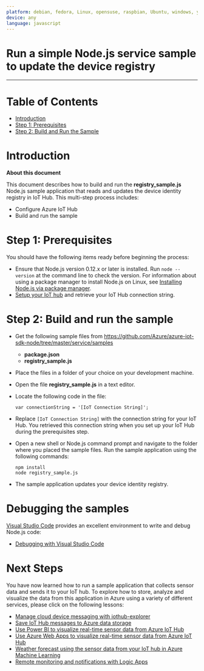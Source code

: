 ```yaml
---
platform: debian, fedora, Linux, opensuse, raspbian, Ubuntu, windows, yocto 
device: any
language: javascript
---
```


Run a simple Node.js service sample to update the device registry
===
---

# Table of Contents

-   [Introduction](#Introduction)
-   [Step 1: Prerequisites](#Prerequisites)
-   [Step 2: Build and Run the Sample](#Build)

<a name="Introduction"></a>
# Introduction

**About this document**

This document describes how to build and run the **registry_sample.js** Node.js sample application that reads and updates the device identity registry in IoT Hub. This multi-step process includes:
-   Configure Azure IoT Hub
-   Build and run the sample

<a name="Prerequisites"></a>
# Step 1: Prerequisites

You should have the following items ready before beginning the process:
- Ensure that Node.js version 0.12.x or later is installed. Run `node --version` at the command line to check the version. For information about using a package manager to install Node.js on Linux, see [Installing Node.js via package manager][node-linux].
- [Setup your IoT hub][lnk-setup-iot-hub] and retrieve your IoT Hub connection string.

<a name="Build"></a>
# Step 2: Build and run the sample

- Get the following sample files from https://github.com/Azure/azure-iot-sdk-node/tree/master/service/samples
    - **package.json**
    - **registry_sample.js**

- Place the files in a folder of your choice on your development machine.

- Open the file **registry_sample.js** in a text editor.

- Locate the following code in the file:

    ```
    var connectionString = '[IoT Connection String]';
    ```

- Replace `[IoT Connection String]` with the connection string for your IoT Hub. You retrieved this connection string when you set up your IoT Hub during the prerequisites step.

- Open a new shell or Node.js command prompt and navigate to the folder where you placed the sample files. Run the sample application using the following commands:

    ```
    npm install
    node registry_sample.js
    ```

- The sample application updates your device identity registry.

# Debugging the samples
[Visual Studio Code](https://code.visualstudio.com/) provides an excellent environment to write and debug Node.js code:
- [Debugging with Visual Studio Code](../../doc/get_started/node-debug-vscode.md)

<a name="NextSteps"></a>
# Next Steps

You have now learned how to run a sample application that collects sensor data and sends it to your IoT hub. To explore how to store, analyze and visualize the data from this application in Azure using a variety of different services, please click on the following lessons:

-   [Manage cloud device messaging with iothub-explorer]
-   [Save IoT Hub messages to Azure data storage]
-   [Use Power BI to visualize real-time sensor data from Azure IoT Hub]
-   [Use Azure Web Apps to visualize real-time sensor data from Azure IoT Hub]
-   [Weather forecast using the sensor data from your IoT hub in Azure Machine Learning]
-   [Remote monitoring and notifications with Logic Apps]   

[Manage cloud device messaging with iothub-explorer]: https://docs.microsoft.com/en-us/azure/iot-hub/iot-hub-explorer-cloud-device-messaging
[Save IoT Hub messages to Azure data storage]: https://docs.microsoft.com/en-us/azure/iot-hub/iot-hub-store-data-in-azure-table-storage
[Use Power BI to visualize real-time sensor data from Azure IoT Hub]: https://docs.microsoft.com/en-us/azure/iot-hub/iot-hub-live-data-visualization-in-power-bi
[Use Azure Web Apps to visualize real-time sensor data from Azure IoT Hub]: https://docs.microsoft.com/en-us/azure/iot-hub/iot-hub-live-data-visualization-in-web-apps
[Weather forecast using the sensor data from your IoT hub in Azure Machine Learning]: https://docs.microsoft.com/en-us/azure/iot-hub/iot-hub-weather-forecast-machine-learning
[Remote monitoring and notifications with Logic Apps]: https://docs.microsoft.com/en-us/azure/iot-hub/iot-hub-monitoring-notifications-with-azure-logic-apps
[lnk-setup-iot-hub]: ../setup_iothub.md
[node-linux]: https://github.com/nodejs/node-v0.x-archive/wiki/Installing-Node.js-via-package-manager
